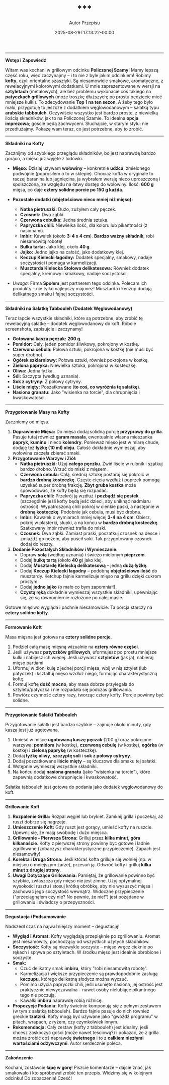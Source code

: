 ﻿---
draft: true
title: "***"
author: "Autor Przepisu"
recipe_image: images/recipe-headers/default.avif
date: 2025-08-29T17:13:22-00:00
categories: ["do-kategoryzacji"]
tags: ["draft"]
tagline: "Przepis do sformatowania"
servings: 4
prep_time: 15
cook: true
cook_time: 30
calories: 300
protein: 20
fat: 10
carbohydrate: 25
---
***

**Wstęp i Zapowiedź**

Witam was kochani w grillowym odcinku **Policzonej Szamy**! Mamy lepszą część roku, więc zaczynajmy – i to nie z byle jakim odcinkiem! Robimy **kofty**, czyli orientalne szaszłyki. Są niesamowicie smakowe, aromatyczne, z rewelacyjnymi kolorowymi dodatkami. U mnie zaprezentowane w wersji na **sztyletach** (metalowych), ale bez problemu wykonacie coś takiego na **patyczkach grillowych** (może troszkę dłuższych; po prostu będziecie mieć mniejsze kulki). To zdecydowanie **Top 1 na ten sezon**. A żeby tego było mało, przygotuję to jeszcze z dodatkiem węglowodanowym – sałatką typu **arabskie tabbouleh**. Oczywiście wszystko jest bardzo proste, z niewielką ilością składników, jak to na Policzonej Szamie. To idealna **opcja imprezowa**; goście będą zachwyceni. Słuchajcie, w starym stylu: nie przedłużajmy. Pokażę wam teraz, co jest potrzebne, aby to zrobić.

***

**Składniki na Kofty**

Zacznijmy od szybkiego przeglądu składników, bo jest naprawdę bardzo gorąco, a mięso już wyjęte z lodówki.

*   **Mięso:** Dzisiaj używam **wołowiny** – konkretnie **udźca**, zmielonego podwójnie (poprosiłem o to w sklepie). Chociaż kofta w oryginale to raczej baranina lub jagnięcina, ja wybrałem wersję nieco uproszczoną i spolszczoną, ze względu na łatwy dostęp do wołowiny. Ilość: **600 g** mięsa, co daje **cztery solidne porcie po 150 g każda**.
*   **Pozostałe dodatki (objętościowo nieco mniej niż mięso):**
    *   **Natka pietruszki:** Dużo, zużyłem cały pęczek.
    *   **Czosnek:** Dwa ząbki.
    *   **Czerwona cebulka:** Jedna średnia sztuka.
    *   **Papryczka chili:** Niewielka ilość, dla koloru lub pikantności (z nasionami).
    *   **Imbir:** Kawałek (około **3-4 x 4 cm**). **Bardzo ważny składnik**, robi niesamowitą robotę!
    *   **Bułka tarta:** Jako klej, około **40 g**.
    *   **Jajko:** Jedno jajko na całość, jako dodatkowy klej.
    *   **Keczup Kielecki łagodny:** Dodatek specjalny, smakowy, nadaje soczystości i pomaga w karmelizacji.
    *   **Musztarda Kielecka Stołowa delikatesowa:** Również dodatek specjalny, kremowy i smakowy, nadaje soczystości.

*   *Uwaga:* Firma **Społem** jest partnerem tego odcinka. Polecam ich produkty – nie tylko najlepszy majonez! Musztarda i keczup dodają delikatnego smaku i fajnej soczystości.

***

**Składniki na Sałatkę Tabbouleh (Dodatek Węglowodanowy)**

Teraz łapcie wszystkie składniki, które są potrzebne, aby zrobić tę rewelacyjną sałatkę – dodatek węglowodanowy do koft. Róbcie screenshota, zapisujcie i zaczynamy!

*   **Gotowana kasza pęczak:** **200 g**.
*   **Pomidor:** Cały, jeden pomidor śliwkowy, pokrojony w kostkę.
*   **Czerwona cebula:** Połowa sztuki, pokrojona w kostkę (nie musi być super drobno).
*   **Ogórek szklarniowy:** Połowa sztuki, również pokrojona w kostkę.
*   **Zielona papryka:** Niewielka sztuka, pokrojona w kosteczkę.
*   **Oliwa:** Jedna łyżka.
*   **Sól:** Szczypta (według uznania).
*   **Sok z cytryny:** Z połowy cytryny.
*   **Liście mięty:** Poszatkowane (**to coś, co wyróżnia tę sałatkę**).
*   **Nasiona granatu:** Jako "wisienka na torcie", dla chrupnięcia i kwaskowatości.

***

**Przygotowanie Masy na Kofty**

Zaczniemy od mięsa.

1.  **Doprawienie Mięsa:** Do mięsa dodaj solidną porcję **przyprawy do grilla**. Pasuje tutaj również **garam masala**, ewentualnie własna mieszanka **papryk, kuminu** i nieco **kolendry**. Ponieważ mięso jest w miarę chude, dodaję też **łyżkę (10 ml) oleju**. Całość dokładnie wymieszaj, aby wołowina zaczęła zbierać smaki.
2.  **Przygotowanie Warzyw i Ziół:**
    *   **Natka pietruszki:** Użyj **całego pęczku**. Zwiń liście w rulonik i szatkuj bardzo drobno. Wrzuć do miski z mięsem.
    *   **Czerwona cebula:** Całą, średnią sztukę postaraj się pokroić w **bardzo drobną kosteczkę**. Częste cięcia wzdłuż i poprzek pomogą uzyskać super drobną frakcję. **Zbyt gruba kostka** może spowodować, że kofty będą się rozpadać.
    *   **Papryczka chili:** Przekrój ją wzdłuż i **pozbądź się pestek** (szczególnie jeśli kofty będą jeść dzieci, aby uniknąć nadmiaru ostrości). Wypatroszoną chili pokrój w cienkie paski, a następnie w **drobną kosteczkę**. Podobnie jak cebula, musi być drobna.
    *   **Imbir:** Kawałek o wymiarach mniej więcej **3-4 na 4 cm**. Obierz, pokrój w plasterki, słupki, a na końcu w **bardzo drobną kosteczkę**. Szatkowany imbir również trafia do miski.
    *   **Czosnek:** Dwa ząbki. Zamiast praski, poszatkuj czosnek na desce i zmiażdż go nożem, aby puścił soki. Tak przygotowany czosnek dodaj do reszty.
3.  **Dodanie Pozostałych Składników i Wymieszanie:**
    *   Dopraw **solą** (według uznania) i świeżo mielonym **pieprzem**.
    *   Dodaj **bułkę tartą** (około **40 g**) jako klej.
    *   Dodaj **Musztardę Kielecką delikatesową** – jedną **dużą łyżkę**.
    *   Dodaj **Keczup Kielecki łagodny** – podobną **objętościowo ilość** do musztardy. Ketchup fajnie karmelizuje mięso na grillu dzięki cukrom prostym.
    *   Dodaj **jedno jajko** (o mało co bym zapomniał!).
    *   **Czystą ręką** dokładnie wymieszaj wszystkie składniki, upewniając się, że są równomiernie rozłożone po całej masie.

Gotowe mięsiwo wygląda i pachnie niesamowicie. Ta porcja starczy na **cztery solidne kofty**.

***

**Formowanie Koft**

Masa mięsna jest gotowa na **cztery solidne porcje**.

1.  Podziel całą masę mięsną wizualnie na **cztery równe części**.
2.  Jeśli używasz **patyczków grillowych**, uformujesz po prostu mniejsze kulki i nabijesz ich więcej. Jeśli używasz **sztyletów** (jak ja), nabieraj mięso partiami.
3.  Uformuj w dłoni kulę z jednej porcji mięsa, wbij w nią sztylet (lub patyczek) i kształtuj mięso wzdłuż niego, formując charakterystyczną koftę.
4.  Formuj koftę **dość mocno**, aby masa dobrze przylegała do sztyletu/patyczka i nie rozpadała się podczas grillowania.
5.  Powtórz czynność cztery razy, tworząc cztery kofty. Porcje powinny być solidne.

***

**Przygotowanie Sałatki Tabbouleh**

Przygotowanie sałatki jest bardzo szybkie – zajmuje około minuty, gdy kasza jest już ugotowana.

1.  Umieść w misce **ugotowaną kaszę pęczak** (200 g) oraz pokrojone warzywa: **pomidora** (w kostkę), **czerwoną cebulę** (w kostkę), **ogórka** (w kostkę) i **zieloną paprykę** (w kosteczkę).
2.  Dodaj **łyżkę oliwy**, **szczyptę soli** i **sok z połowy cytryny**.
3.  Dodaj poszatkowane **liście mięty** – są kluczowe dla smaku tej sałatki.
4.  Wstępnie wymieszaj wszystkie składniki.
5.  Na końcu dodaj **nasiona granatu** (jako "wisienka na torcie"), które zapewnią dodatkowe chrupnięcie i kwaskowatość.

Sałatka tabbouleh jest gotowa do podania jako dodatek węglowodanowy do koft.

***

**Grillowanie Koft**

1.  **Rozpalenie Grilla:** Rozpal węgiel lub brykiet. Zamknij grilla i poczekaj, aż ruszt dobrze się nagrzeje.
2.  **Umieszczenie Koft:** Gdy ruszt jest gorący, umieść kofty na ruszcie. Upewnij się, że mają swobodę i dużo miejsca.
3.  **Grillowanie - Pierwsza Strona:** Grilluj przez **kilka minut, góra kilkanaście**. Kofty z pierwszej strony powinny być gotowe i ładnie zgrillowane (zobaczysz charakterystyczne przypieczenie). Zapach jest niesamowity!
4.  **Korekta i Druga Strona:** Jeśli któraś kofta grilluje się wolniej (np. w miejscu o mniejszym żarze), przesuń ją. Odwróć kofty i grilluj **kilka minut z drugiej strony**.
5.  **Uwagi Dotyczące Grillowania:** Pamiętaj, że grillowanie powinno być szybkie, zwłaszcza gdy mięso nie jest zimne. Użyj optymalnej wysokości rusztu i stosuj krótką obróbkę, aby nie wysuszyć mięsa i zachować jego soczystość wewnątrz. Widoczne przypieczenie ("przeciągnąłem czy nie? No pewnie, że nie!") jest pożądane w grillowaniu i świadczy o przepyszności.

***

**Degustacja i Podsumowanie**

Nadszedł czas na najważniejszy moment – degustację!

*   **Wygląd i Aromat:** Kofty wyglądają przepięknie po zgrillowaniu. Aromat jest niesamowity, pochodzący od wszystkich użytych składników.
*   **Soczystość:** Kofty są niezwykle soczyste – mięso wręcz cieknie po rękach i spływa po sztyletach. W środku mięso jest idealnie obrobione i soczyste.
*   **Smak:**
    *   Czuć delikatny smak **imbiru**, który "robi niesamowitą robotę".
    *   Karmelizacja i większe przypieczenie są prawdopodobnie zasługą **keczupu**, którego delikatną słodycz można wyczuć.
    *   Pomimo użycia papryczki chili, jeśli usunięto nasiona, jej ostrość jest praktycznie niewyczuwalna – nawet osoby nielubiące pikantnego tego nie poczują.
    *   Kawałki **imbiru** naprawdę robią różnicę.
*   **Propozycje Podania:** Kofty świetnie komponują się z pełnym zestawem (w tym z sałatką tabbouleh). Bardzo fajnie pasuje do nich również greckie **tzatziki**. Kofty mogą być używane jako "gwóźdź programu" w pitach, wrapach, z ryżem, czy czymkolwiek innym.
*   **Rekomendacja:** Cały zestaw (kofty z tabbouleh) jest idealny, jeśli chcesz zaskoczyć gości (może nawet teściową?) i pokazać, że z grilla można zrobić coś naprawdę **świetnego** i to z **całkiem niezłymi wartościami odżywczymi**. Autor serdecznie poleca.

***

**Zakończenie**

Kochani, zostawcie **łapę w górę**! Piszcie komentarze – dajcie znać, jak smakowało i kto spróbował zrobić ten przepis. Widzimy się w kolejnym odcinku! Do zobaczenia! Cześć!